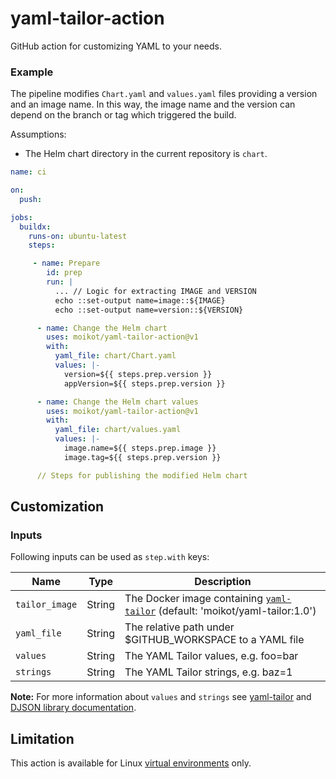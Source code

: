 # yaml-tailor-action

GitHub action for customizing YAML to your needs.

### Example

The pipeline modifies  `Chart.yaml` and `values.yaml` files providing a version and an image name. In this way, the image name and the version can depend on the branch or tag which triggered the build.

Assumptions:
* The Helm chart directory in the current repository is `chart`.

```yaml
name: ci

on:
  push:

jobs:
  buildx:
    runs-on: ubuntu-latest
    steps:

     - name: Prepare
        id: prep
        run: |
          ... // Logic for extracting IMAGE and VERSION
          echo ::set-output name=image::${IMAGE}
          echo ::set-output name=version::${VERSION}

      - name: Change the Helm chart
        uses: moikot/yaml-tailor-action@v1
        with:
          yaml_file: chart/Chart.yaml
          values: |- 
            version=${{ steps.prep.version }}
            appVersion=${{ steps.prep.version }}

      - name: Change the Helm chart values
        uses: moikot/yaml-tailor-action@v1
        with:
          yaml_file: chart/values.yaml
          values: |- 
            image.name=${{ steps.prep.image }}
            image.tag=${{ steps.prep.version }}

      // Steps for publishing the modified Helm chart      

```

## Customization

### Inputs

Following inputs can be used as `step.with` keys:

| Name               | Type    | Description                       |
|--------------------|---------|-----------------------------------|
| `tailor_image`           | String  | The Docker image containing [`yaml-tailor`](https://github.com/moikot/yaml-tailor) (default: 'moikot/yaml-tailor:1.0') |
| `yaml_file`      | String     | The relative path under $GITHUB_WORKSPACE to a YAML file |
| `values`      | String     | The YAML Tailor values, e.g. foo=bar |
| `strings`  | String  | The YAML Tailor strings, e.g. baz=1 |

**Note:** For more information about `values` and `strings` see [yaml-tailor](https://github.com/moikot/yaml-tailor) and [DJSON library documentation](https://github.com/moikot/djson).

## Limitation

This action is available for Linux [virtual environments](https://docs.github.com/en/actions/reference/virtual-environments-for-github-hosted-runners#supported-virtual-environments-and-hardware-resources) only.